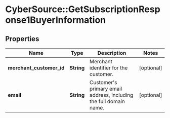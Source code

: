 # CyberSource::GetSubscriptionResponse1BuyerInformation

## Properties
Name | Type | Description | Notes
------------ | ------------- | ------------- | -------------
**merchant_customer_id** | **String** | Merchant identifier for the customer.  | [optional] 
**email** | **String** | Customer&#39;s primary email address, including the full domain name.  | [optional] 


